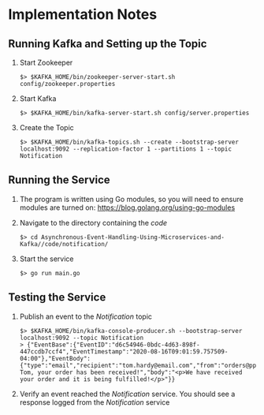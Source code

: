 # Implementation Notes

## Running Kafka and Setting up the Topic
1. Start Zookeeper
    ```shell
    $> $KAFKA_HOME/bin/zookeeper-server-start.sh config/zookeeper.properties
    ```

1. Start Kafka
    ```shell
    $> $KAFKA_HOME/bin/kafka-server-start.sh config/server.properties
    ```

1. Create the Topic
    ```shell
    $> $KAFKA_HOME/bin/kafka-topics.sh --create --bootstrap-server localhost:9092 --replication-factor 1 --partitions 1 --topic Notification
    ```

## Running the Service
1. The program is written using Go modules, so you will need to ensure modules are turned on: https://blog.golang.org/using-go-modules

1. Navigate to the directory containing the _code_ 
    ```shell
    $> cd Asynchronous-Event-Handling-Using-Microservices-and-Kafka//code/notification/
    ```

1. Start the service
    ```shell
    $> go run main.go
    ```

## Testing the Service
1. Publish an event to the *Notification* topic
    ```shell
    $> $KAFKA_HOME/bin/kafka-console-producer.sh --bootstrap-server localhost:9092 --topic Notification
    > {"EventBase":{"EventID":"d6c54946-0bdc-4d63-898f-447ccdb7ccf4","EventTimestamp":"2020-08-16T09:01:59.757509-04:00"},"EventBody":{"type":"email","recipient":"tom.hardy@email.com","from":"orders@ppe4all.com","subject":"Hi Tom, your order has been received!","body":"<p>We have received your order and it is being fulfilled!</p>"}}
    ```

1. Verify an event reached the *Notification* service. You should see a response logged from the *Notification* service


